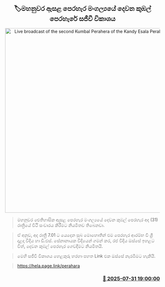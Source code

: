 <p align='center'><b><h2 align='center' title='Live broadcast of the second Kumbal Perahera of the Kandy Esala Perahera Festival'>🏷මහනුවර ඇසළ පෙරහැර මංගල්‍යයේ දෙවන කුඹල් පෙරහැරේ සජීවී විකාශය</h2></b></p>
<p align='center'><img src='https://helakuru.sgp1.cdn.digitaloceanspaces.com/esana/images/lib/dalada-2nd-kumbal-perahara.jpg' width='600' alt='Live broadcast of the second Kumbal Perahera of the Kandy Esala Perahera Festival'></p>

> මහනුවර ඓතිහාසික ඇසළ පෙරහැර මංගල්‍යයේ දෙවන කුඹල් පෙරහැර අද (31) රාත්‍රියේ වීථි සංචාරය කිරීමට නියමිතව තිබෙනවා.

> ඒ අනුව, අද රාත්‍රී 7.01 ට යෙදෙන සුබ මොහොතින් එම පෙරහැර ආරම්භ වී ශ්‍රී දළදා වීදිය හා ඩී.එස්. සේනානායක වීදියෙන් ගමන් කර, රජ වීදිය ඔස්සේ ඉහළට විත්, දෙවන කුඹල් පෙරහැර ගෙවදීමට නියමිතයි.

> මෙහි සජීවී විකාශය හෙළකුරු හරහා පහත Link එක ඔස්සේ නැරඹීමට හැකියි.

> <a href='https://hela.page.link/perahara'>https://hela.page.link/perahara</a> 



<h3 align='right'><a href='https://www.helakuru.lk/esana/p/112340/'>📅 2025-07-31 19:00:00</a></h3>
